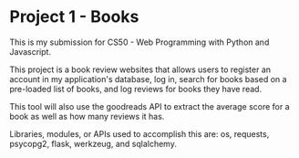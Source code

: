 # Project 1 - Books

This is my submission for CS50 - Web Programming with Python and Javascript.

This project is a book review websites that allows users to register an account in my application's database, 
log in, search for books based on a pre-loaded list of books, and log reviews for books they have read.

This tool will also use the goodreads API to extract the average score for a book as well as how many reviews it has. 

Libraries, modules, or APIs used to accomplish this are: os, requests, psycopg2, flask, werkzeug, and sqlalchemy.
